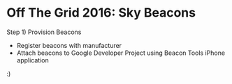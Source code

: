# Off The Grid 2016: Sky Beacons

Step 1) Provision Beacons
- Register beacons with manufacturer
- Attach beacons to Google Developer Project using Beacon Tools iPhone application



:)